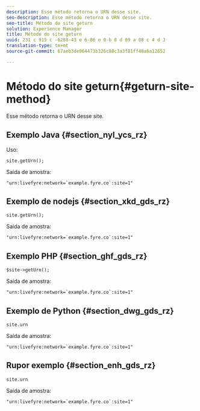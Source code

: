 ```yaml
---
description: Esse método retorna o URN desse site.
seo-description: Esse método retorna o URN desse site.
seo-title: Método do site geturn
solution: Experience Manager
title: Método do site geturn
uuid: 231 c 915 c -6288-43 e 6-86 e 0-b 8 d 09 a 08 c 4 d 3
translation-type: tm+mt
source-git-commit: 67aeb3de964473b326c88c3a3f81ff48a6a12652

---
```



# Método do site geturn{#geturn-site-method}

Esse método retorna o URN desse site.

## Exemplo Java {#section_nyl_ycs_rz}

Uso:

```
site.getUrn();
```

Saída de amostra:

```
"urn:livefyre:network=`example.fyre.co`:site=1" 
```

## Exemplo de nodejs {#section_xkd_gds_rz}

```
site.getUrn(); 
```

Saída de amostra:

```
"urn:livefyre:network=`example.fyre.co`:site=1" 
```

## Exemplo PHP {#section_ghf_gds_rz}

```
$site->getUrn(); 
```

Saída de amostra:

```
"urn:livefyre:network=`example.fyre.co`:site=1" 
```

## Exemplo de Python {#section_dwg_gds_rz}

```
site.urn 
```

Saída de amostra:

```
"urn:livefyre:network=`example.fyre.co`:site=1" 
```

## Rupor exemplo {#section_enh_gds_rz}

```
site.urn 
```

Saída de amostra:

```
"urn:livefyre:network=`example.fyre.co`:site=1"
```

